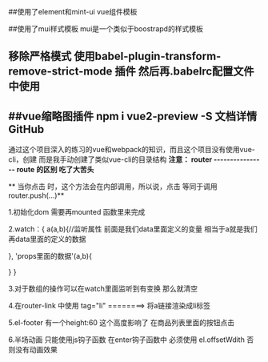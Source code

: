 
##使用了element和mint-ui vue组件模板

##使用了mui样式模板  mui是一个类似于boostrapd的样式模板

## 移除严格模式 使用babel-plugin-transform-remove-strict-mode  插件  然后再.babelrc配置文件中使用

##vue缩略图插件  npm i vue2-preview -S 文档详情GitHub
---------------
通过这个项目深入的练习的vue和webpack的知识，而且这个项目没有使用vue-cli，创建 而是我手动创建了类似vue-cli的目录结构
**注意： router ---------------- route  的区别 吃了大苦头**

** 当你点击 <router-link> 时，这个方法会在内部调用，所以说，点击 <router-link :to="..."> 等同于调用 router.push(...)**

1.初始化dom 需要再mounted 函数里来完成

2.watch：{
   a(a,b){//监听属性 前面是我们data里面定义的变量  相当于a就是我们再data里面的定义的数据

   },
   'props里面的数据'(a,b){

   } 
}

3.对于数组的操作可以在watch里面监听到有变换 那么就清空

4.在router-link 中使用 tag="li"   ========> 将a链接渲染成li标签

5.el-footer 有一个height:60 这个高度影响了 在商品列表里面的按钮点击

6.半场动画 只能使用js钩子函数   在enter钩子函数中 必须使用 el.offsetWdith 否则没有动画效果